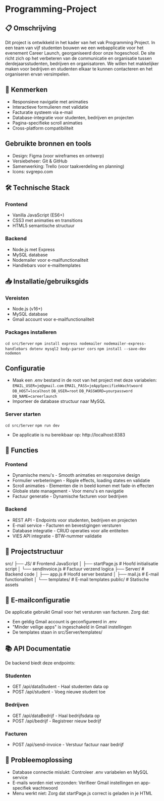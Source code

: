 # Programming-Project

## 📋 Omschrijving

Dit project is ontwikkeld in het kader van het vak Programming Project. In een team van vijf studenten bouwen we een webapplicatie voor het evenement Career Launch, georganiseerd door onze hogeschool. De site richt zich op het verbeteren van de communicatie en organisatie tussen derdejaarsstudenten, bedrijven en organisatoren. We willen het makkelijker maken voor bedrijven en studenten elkaar te kunnen contacteren en het organiseren ervan versimpelen.

## 🌟 Kenmerken
* Responsieve navigatie met animaties
* Interactieve formulieren met validatie
* Facturatie systeem via e-mail
* Database-integratie voor studenten, bedrijven en projecten
* Pagina-specifieke scroll animaties
* Cross-platform compatibiliteit

## Gebruikte bronnen en tools
* Design: Figma (voor wireframes en ontwerp)
* Versiebeheer: Git & GitHub
* Samenwerking: Trello (voor taakverdeling en planning)
* Icons: svgrepo.com

## 🛠️ Technische Stack
### Frontend
* Vanilla JavaScript (ES6+)
* CSS3 met animaties en transitions
* HTML5 semantische structuur

### Backend
* Node.js met Express
* MySQL database
* Nodemailer voor e-mailfunctionaliteit
* Handlebars voor e-mailtemplates

## 📥 Installatie/gebruiksgids

### Vereisten
* Node.js (v16+)
* MySQL database
* Gmail account voor e-mailfunctionaliteit

### Packages installeren

`cd src/Server`
`npm install express nodemailer nodemailer-express-handlebars dotenv mysql2 body-parser cors`
`npm install --save-dev nodemon`

## Configuratie

* Maak een .env bestand in de root van het project met deze variabelen:
`EMAIL_USER=je@gmail.com`
`EMAIL_PASS=jeAppSpecifiekWachtwoord`
`DB_HOST=localhost`
`DB_USER=root`
`DB_PASSWORD=yourpassword`
`DB_NAME=careerlaunch`
* Importeer de database structuur naar MySQL

### Server starten

`cd src/Server`
`npm run dev`

* De applicatie is nu bereikbaar op: http://localhost:8383

## 🚀 Functies

### Frontend
* Dynamische menu's - Smooth animaties en responsive design
* Formulier verbeteringen - Ripple effects, loading states en validatie
* Scroll animaties - Elementen die in beeld komen met fade-in effecten
* Globale state management - Voor menu's en navigatie
* Factuur generatie - Dynamische facturen voor bedrijven

### Backend
* REST API - Endpoints voor studenten, bedrijven en projecten
* E-mail service - Facturen en bevestigingen versturen
* Database integratie - CRUD operaties voor alle entiteiten
* VIES API integratie - BTW-nummer validatie

## 📂 Projectstructuur

src/
├── JS/               # Frontend JavaScript
│   ├── startPage.js  # Hoofd initialisatie script
│   └── sendInvoice.js # Factuur verzend logica
├── Server/           # Backend code
│   ├── app.js        # Hoofd server bestand
│   ├── mail.js       # E-mail functionaliteit
│   └── templates/   # E-mail templates
public/               # Statische assets

## 📧 E-mailconfiguratie

De applicatie gebruikt Gmail voor het versturen van facturen. Zorg dat:

* Een geldig Gmail account is geconfigureerd in .env
* "Minder veilige apps" is ingeschakeld in Gmail instellingen
* De templates staan in src/Server/templates/

## 📚 API Documentatie

De backend biedt deze endpoints:

### Studenten
* GET /api/dataStudent - Haal studenten data op
* POST /api/student - Voeg nieuwe student toe

### Bedrijven
* GET /api/dataBedrijf - Haal bedrijfsdata op
* POST /api/bedrijf - Registreer nieuw bedrijf

### Facturen
* POST /api/send-invoice - Verstuur factuur naar bedrijf

## 🐛 Probleemoplossing
* Database connectie mislukt: Controleer .env variabelen en MySQL service
* E-mails worden niet verzonden: Verifieer Gmail instellingen en app-specifiek wachtwoord
* Menu werkt niet: Zorg dat startPage.js correct is geladen in je HTML